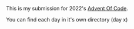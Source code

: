 This is my submission for 2022's [Advent Of Code](https://adventofcode.com/).

You can find each day in it's own directory (day x)